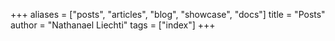 +++
aliases = ["posts", "articles", "blog", "showcase", "docs"]
title = "Posts"
author = "Nathanael Liechti"
tags = ["index"]
+++
